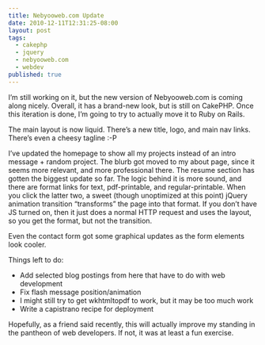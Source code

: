 ```yaml
---
title: Nebyooweb.com Update
date: 2010-12-11T12:31:25-08:00
layout: post
tags:
  - cakephp
  - jquery
  - nebyooweb.com
  - webdev
published: true
---
```

I&#8217;m still working on it, but the new version of Nebyooweb.com is coming along nicely. Overall, it has a brand-new look, but is still on CakePHP. Once this iteration is done, I&#8217;m going to try to actually move it to Ruby on Rails.

The main layout is now liquid. There&#8217;s a new title, logo, and main nav links. There&#8217;s even a cheesy tagline :-P

<!--more-->

I&#8217;ve updated the homepage to show all my projects instead of an intro message + random project. The blurb got moved to my about page, since it seems more relevant, and more professional there. The resume section has gotten the biggest update so far. The logic behind it is more sound, and there are format links for text, pdf-printable, and regular-printable. When you click the latter two, a sweet (though unoptimized at this point) jQuery animation transition &#8220;transforms&#8221; the page into that format. If you don&#8217;t have JS turned on, then it just does a normal HTTP request and uses the layout, so you get the format, but not the transition.

Even the contact form got some graphical updates as the form elements look cooler.

Things left to do:

  * Add selected blog postings from here that have to do with web development
  * Fix flash message position/animation
  * I might still try to get wkhtmltopdf to work, but it may be too much work
  * Write a capistrano recipe for deployment

Hopefully, as a friend said recently, this will actually improve my standing in the pantheon of web developers. If not, it was at least a fun exercise.
